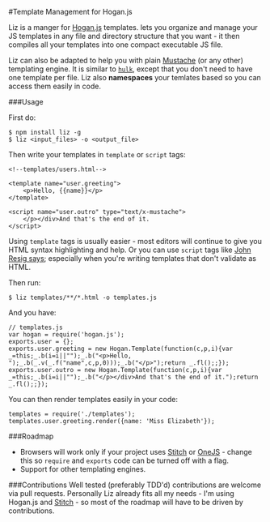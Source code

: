 #Template Management for Hogan.js

Liz is a manger for [Hogan.js](http://twitter.github.com/hogan.js/) templates. lets you organize and manage your JS templates in any file and directory structure that you want - it then compiles all your templates into one compact executable JS file. 

Liz can also be adapted to help you with plain [Mustache](http://mustache.github.com/) (or any other) templating engine. It is similar to [`hulk`](https://github.com/twitter/hogan.js/blob/master/bin/hulk), except that you don't need to have one template per file. Liz also **namespaces** your temlates based so you can access them easily in code.  

###Usage

First do:

```
$ npm install liz -g
$ liz <input_files> -o <output_file>
```
Then write your templates in `template` or `script` tags:
    
    <!--templates/users.html-->

    <template name="user.greeting">
        <p>Hello, {{name}}</p>
    </template>

    <script name="user.outro" type="text/x-mustache">
        </p></div>And that's the end of it.
    </script>

Using `template` tags is usually easier - most editors will continue to give you HTML syntax highlighting and help. Or you can use `script` tags like [John Resig says](http://ejohn.org/blog/javascript-micro-templating/); especially when you're writing templates that don't validate as HTML.

Then run:

    $ liz templates/**/*.html -o templates.js

And you have:   


    // templates.js 
    var hogan = require('hogan.js');
    exports.user = {};
    exports.user.greeting = new Hogan.Template(function(c,p,i){var _=this;_.b(i=i||"");_.b("<p>Hello, ");_.b(_.v(_.f("name",c,p,0)));_.b("</p>");return _.fl();;});
    exports.user.outro = new Hogan.Template(function(c,p,i){var _=this;_.b(i=i||"");_.b("</p></div>And that's the end of it.");return _.fl();;});

You can then render templates easily in your code:

    templates = require('./templates');
    templates.user.greeting.render({name: 'Miss Elizabeth'});
    
###Roadmap
* Browsers will work only if your project uses [Stitch][stitch] or [OneJS](https://github.com/azer/onejs) - change this so `require` and `exports` code can be turned off with a flag. 
* Support for other templating engines. 

###Contributions
Well tested (preferably TDD'd) contributions are welcome via pull requests. Personally Liz already fits all my needs - I'm using Hogan.js and [Stitch][stitch] - so most of the roadmap will have to be driven by contributions. 

[stitch]:https://github.com/sstephenson/stitch

